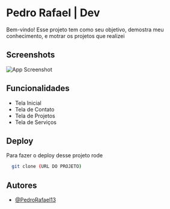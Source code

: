 
# Pedro Rafael | Dev

Bem-vindo! Esse projeto tem como seu objetivo, demostra meu conhecimento, e motrar os projetos que realizei 


## Screenshots

![App Screenshot](assets/Doc/demostraçao.png)


## Funcionalidades

- Tela Inicial
- Tela de Contato
- Tela de Projetos
- Tela de Serviços 


## Deploy

Para fazer o deploy desse projeto rode

```bash
  git clone (URL DO PROJETO)
```


## Autores

- [@PedroRafael13](https://github.com/PedroRafael13)

